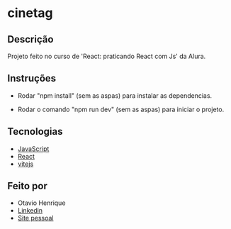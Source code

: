 # cinetag

## Descrição

Projeto feito no curso de 'React: praticando React com Js' da Alura.

## Instruções

- Rodar "npm install" (sem as aspas) para instalar as dependencias.

- Rodar o comando "npm run dev" (sem as aspas) para iniciar o projeto.

## Tecnologias

- [JavaScript](https://developer.mozilla.org/pt-BR/docs/Web/JavaScript)
- [React](https://react.dev/)
- [vitejs](https://vitejs.dev/)

## Feito por

- Otavio Henrique
- [Linkedin](https://www.linkedin.com/in/otavio-henrique-de-lima-e-silva-94076ba1/)
- [Site pessoal](https://otaviohls.vercel.app/)
